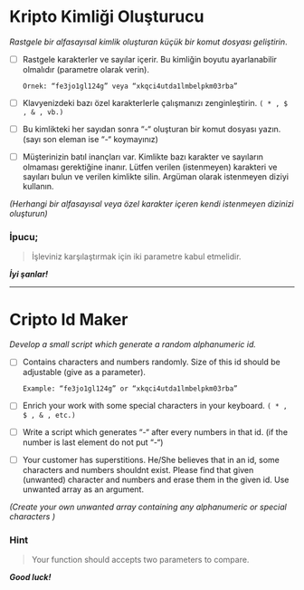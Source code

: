 # Kripto Kimliği Oluşturucu

*Rastgele bir alfasayısal kimlik oluşturan küçük bir komut dosyası geliştirin*.

* [ ] Rastgele karakterler ve sayılar içerir. Bu kimliğin boyutu ayarlanabilir olmalıdır (parametre olarak verin).

    ```
    Örnek: “fe3jo1gl124g” veya “xkqci4utda1lmbelpkm03rba”
    ```

* [ ] Klavyenizdeki bazı özel karakterlerle çalışmanızı zenginleştirin. `( * , $ , & , vb.)`
* [ ] Bu kimlikteki her sayıdan sonra “-“ oluşturan bir komut dosyası yazın. (sayı son eleman ise “-“ koymayınız)
* [ ] Müşterinizin batıl inançları var. Kimlikte bazı karakter ve sayıların olmaması gerektiğine inanır. Lütfen verilen (istenmeyen) karakteri ve sayıları bulun ve verilen kimlikte silin. Argüman olarak istenmeyen diziyi kullanın.

*(Herhangi bir alfasayısal veya özel karakter içeren kendi istenmeyen dizinizi oluşturun)*

### İpucu;

> İşleviniz karşılaştırmak için iki parametre kabul etmelidir.

***İyi şanlar!***

---

# Cripto Id Maker

*Develop a small script which generate a random alphanumeric id.*

* [ ] Contains characters and numbers randomly. Size of this id should be adjustable (give as a parameter).

  ```
  Example: “fe3jo1gl124g” or “xkqci4utda1lmbelpkm03rba”
  ```
* [ ] Enrich your work with some special characters in your keyboard. `( * , $ , & , etc.)`
* [ ] Write a script which generates “-“ after every numbers in that id. (if the number is last element do not put “-“)
* [ ] Your customer has superstitions. He/She believes that in an id, some characters and numbers shouldnt exist. Please find that given (unwanted) character and numbers and erase them in the given id. Use unwanted array as an argument.

*(Create your own unwanted array containing any alphanumeric or special characters )*

### Hint

> Your function should accepts two parameters to compare.

***Good luck!***

